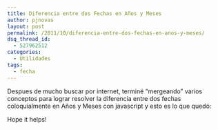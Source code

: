 ```yaml
---
title: Diferencia entre dos Fechas en Años y Meses
author: pjnovas
layout: post
permalink: /2011/10/diferencia-entre-dos-fechas-en-anos-y-meses/
dsq_thread_id:
  - 527962512
categories:
  - Utilidades
tags:
  - fecha
---
```

Despues de mucho buscar por internet, terminé &#8220;mergeando&#8221; varios conceptos para lograr resolver la diferencia entre dos fechas coloquialmente en Años y Meses con javascript y esto es lo que quedó:



Hope it helps!
